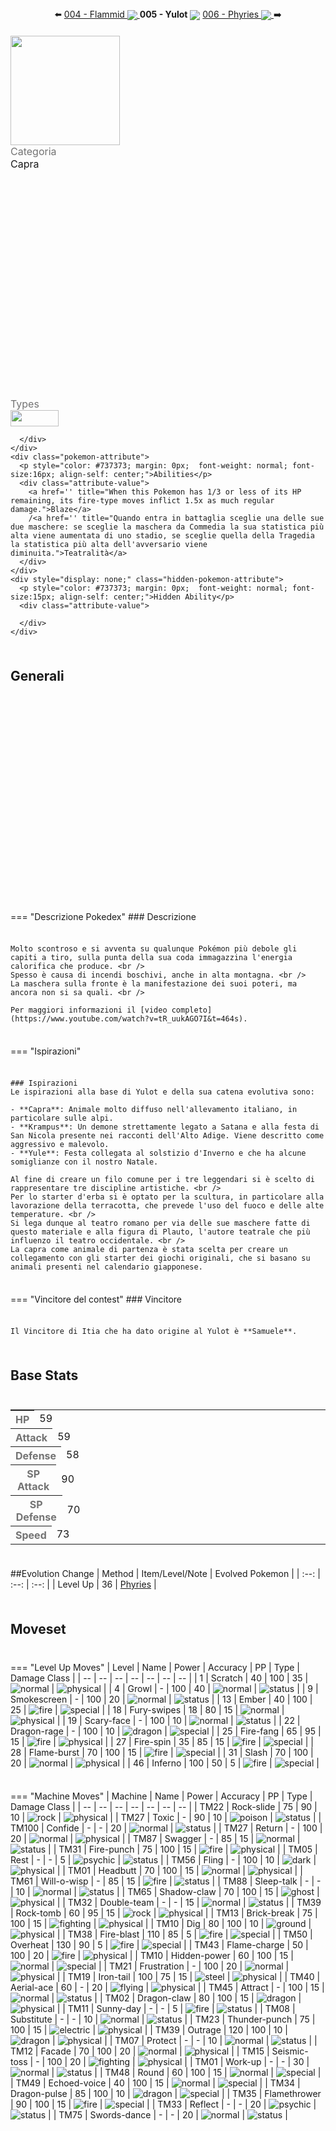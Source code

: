 <div style="text-align: center; margin-bottom: 20px;">
  ⬅️ 
  <a href="https://avventureaditia.github.io/itia-wiki/pokemon/004-flammid/">004 - Flammid
    <img src="../../img/icon/flammid.png" style="vertical-align: middle;">
  </a>
  <strong>005 - Yulot</strong> 
  <img src="../../img/icon/yulot.png" style="vertical-align: middle;">
  <a href="https://avventureaditia.github.io/itia-wiki/pokemon/006-phyries/">006 - Phyries
    <img src="../../img/icon/phyries.png" style="vertical-align: middle;">
  </a>
  ➡️
</div>


<div class="pokemon-attribute-container">
  <img src="../../img/pokemon/yulot.png" width="175"/>

  <div style="display: grid; grid-template-rows: 1fr 1fr 1fr; row-gap: 0.5rem;">
    <div class="pokemon-attribute">
      <p style="color: #737373; margin: 0px;  font-weight: normal; font-size:16px; align-self: center;">Categoria</p>
      <div class="attribute-value">
        <p style="margin: 0px;  font-weight: normal; font-size:16px; align-self: center;">Capra</p>
      </div>
    </div>
    <div class="pokemon-attribute">
      <p style="color: #737373; margin: 0px; font-weight: normal; font-size: 16px; align-self: center;">Types</p>
      <div class="attribute-value" style="column-gap: 0.5rem;">
        <img src='../../img/types/fire.png' style='width: 77px; height: 26px;'/>
        
      </div>
    </div>
    <div class="pokemon-attribute">
      <p style="color: #737373; margin: 0px;  font-weight: normal; font-size:16px; align-self: center;">Abilities</p>
      <div class="attribute-value">
        <a href='' title="When this Pokemon has 1/3 or less of its HP remaining, its fire-type moves inflict 1.5x as much regular damage.">Blaze</a>
        /<a href='' title="Quando entra in battaglia sceglie una delle sue due maschere: se sceglie la maschera da Commedia la sua statistica più alta viene aumentata di uno stadio, se sceglie quella della Tragedia la statistica più alta dell'avversario viene diminuita.">Teatralità</a>
      </div>
    </div>
    <div style="display: none;" class="hidden-pokemon-attribute">
      <p style="color: #737373; margin: 0px;  font-weight: normal; font-size:15px; align-self: center;">Hidden Ability</p>
      <div class="attribute-value">
        
      </div>
    </div>
  </div>
</div>

## Generali

=== "Descrizione Pokedex"
    ### Descrizione

    Molto scontroso e si avventa su qualunque Pokémon più debole gli capiti a tiro, sulla punta della sua coda immagazzina l'energia calorifica che produce. <br />
    Spesso è causa di incendi boschivi, anche in alta montagna. <br />
    La maschera sulla fronte è la manifestazione dei suoi poteri, ma ancora non si sa quali. <br />

    Per maggiori informazioni il [video completo](https://www.youtube.com/watch?v=tR_uukAGO7I&t=464s).

=== "Ispirazioni"

    ### Ispirazioni
    Le ispirazioni alla base di Yulot e della sua catena evolutiva sono:
    
    - **Capra**: Animale molto diffuso nell'allevamento italiano, in particolare sulle alpi.
    - **Krampus**: Un demone strettamente legato a Satana e alla festa di San Nicola presente nei racconti dell'Alto Adige. Viene descritto come aggressivo e malevolo.
    - **Yule**: Festa collegata al solstizio d'Inverno e che ha alcune somiglianze con il nostro Natale.

    Al fine di creare un filo comune per i tre leggendari si è scelto di rappresentare tre discipline artistiche. <br />
    Per lo starter d'erba si è optato per la scultura, in particolare alla lavorazione della terracotta, che prevede l'uso del fuoco e delle alte temperature. <br />
    Si lega dunque al teatro romano per via delle sue maschere fatte di questo materiale e alla figura di Plauto, l'autore teatrale che più influenzo il teatro occidentale. <br />
    La capra come animale di partenza è stata scelta per creare un collegamento con gli starter dei giochi originali, che si basano su animali presenti nel calendario giapponese.

=== "Vincitore del contest"
    ### Vincitore

    Il Vincitore di Itia che ha dato origine al Yulot è **Samuele**.

## Base Stats
<table style="width: 100%">
  <tbody style="width: 100%;">
    <tr style="display: flex; align-items: center;">
      <th style="color: #737373;" >HP</th>
      <td style="border-top: none; width: 70px">59</td>
      <td style="width: 100%; min-width: 450px; border-top: none;">
        <div style="width: 23%;" class="ranking-bar rank-3">
        </div>
      </td>
    </tr>
    <tr style="display: flex; align-items: center;">
      <th style="color: #737373;">Attack</th>
      <td style="border-top: none; width: 70px">59</td>
      <td style="width: 100%; min-width: 450px; border-top: none;">
        <div style="width: 23%;" class="ranking-bar rank-3">
        </div>
      </td>
    </tr>
    <tr style="display: flex; align-items: center;">
      <th style="color: #737373;">Defense</th>
      <td style="border-top: none; width: 70px">58</td>
      <td style="width: 100%; min-width: 450px; border-top: none;">
        <div style="width: 22%;" class="ranking-bar rank-3">
        </div>
      </td>
    </tr>
    <tr style="display: flex; align-items: center;">
      <th style="color: #737373;">SP Attack</th>
      <td style="border-top: none; width: 70px">90</td>
      <td style="width: 100%; min-width: 450px; border-top: none;">
        <div style="width: 35%;" class="ranking-bar rank-4">
        </div>
      </td>
    </tr>
    <tr style="display: flex; align-items: center;">
      <th style="color: #737373;">SP Defense</th>
      <td style="border-top: none; width: 70px">70</td>
      <td style="width: 100%; min-width: 450px; border-top: none;">
        <div style="width: 27%;" class="ranking-bar rank-3">
        </div>
      </td>
    </tr>
    <tr style="display: flex; align-items: center;">
      <th style="color: #737373;">Speed</th>
      <td style="border-top: none; width: 70px">73</td>
      <td style="width: 100%; min-width: 450px; border-top: none;">
        <div style="width: 28%;" class="ranking-bar rank-3">
        </div>
      </td>
    </tr>
  </tbody>
</table>


##Evolution Change
| Method | Item/Level/Note | Evolved Pokemon |
        | :--: | :--: | :--: |
        | Level Up | 36 | [Phyries](https://avventureaditia.github.io/itia-wiki/pokemon/006-phyries/) |
   




## Moveset

=== "Level Up Moves"
    | Level | Name | Power | Accuracy | PP | Type | Damage Class |
        | -- | -- | -- | -- | -- | -- | -- |
        	| 1 | Scratch | 40 | 100 | 35 | ![normal](../img/types/normal.png) | ![physical](../img/types/physical.png) |
	| 4 | Growl | - | 100 | 40 | ![normal](../img/types/normal.png) | ![status](../img/types/status.png) |
	| 9 | Smokescreen | - | 100 | 20 | ![normal](../img/types/normal.png) | ![status](../img/types/status.png) |
	| 13 | Ember | 40 | 100 | 25 | ![fire](../img/types/fire.png) | ![special](../img/types/special.png) |
	| 18 | Fury-swipes | 18 | 80 | 15 | ![normal](../img/types/normal.png) | ![physical](../img/types/physical.png) |
	| 19 | Scary-face | - | 100 | 10 | ![normal](../img/types/normal.png) | ![status](../img/types/status.png) |
	| 22 | Dragon-rage | - | 100 | 10 | ![dragon](../img/types/dragon.png) | ![special](../img/types/special.png) |
	| 25 | Fire-fang | 65 | 95 | 15 | ![fire](../img/types/fire.png) | ![physical](../img/types/physical.png) |
	| 27 | Fire-spin | 35 | 85 | 15 | ![fire](../img/types/fire.png) | ![special](../img/types/special.png) |
	| 28 | Flame-burst | 70 | 100 | 15 | ![fire](../img/types/fire.png) | ![special](../img/types/special.png) |
	| 31 | Slash | 70 | 100 | 20 | ![normal](../img/types/normal.png) | ![physical](../img/types/physical.png) |
	| 46 | Inferno | 100 | 50 | 5 | ![fire](../img/types/fire.png) | ![special](../img/types/special.png) |

        

=== "Machine Moves"
    | Machine | Name | Power | Accuracy | PP | Type | Damage Class |
        | -- | -- | -- | -- | -- | -- | -- |
        	| TM22 | Rock-slide | 75 | 90 | 10 | ![rock](../img/types/rock.png) | ![physical](../img/types/physical.png) |
	| TM27 | Toxic | - | 90 | 10 | ![poison](../img/types/poison.png) | ![status](../img/types/status.png) |
	| TM100 | Confide | - | - | 20 | ![normal](../img/types/normal.png) | ![status](../img/types/status.png) |
	| TM27 | Return | - | 100 | 20 | ![normal](../img/types/normal.png) | ![physical](../img/types/physical.png) |
	| TM87 | Swagger | - | 85 | 15 | ![normal](../img/types/normal.png) | ![status](../img/types/status.png) |
	| TM31 | Fire-punch | 75 | 100 | 15 | ![fire](../img/types/fire.png) | ![physical](../img/types/physical.png) |
	| TM05 | Rest | - | - | 5 | ![psychic](../img/types/psychic.png) | ![status](../img/types/status.png) |
	| TM56 | Fling | - | 100 | 10 | ![dark](../img/types/dark.png) | ![physical](../img/types/physical.png) |
	| TM01 | Headbutt | 70 | 100 | 15 | ![normal](../img/types/normal.png) | ![physical](../img/types/physical.png) |
	| TM61 | Will-o-wisp | - | 85 | 15 | ![fire](../img/types/fire.png) | ![status](../img/types/status.png) |
	| TM88 | Sleep-talk | - | - | 10 | ![normal](../img/types/normal.png) | ![status](../img/types/status.png) |
	| TM65 | Shadow-claw | 70 | 100 | 15 | ![ghost](../img/types/ghost.png) | ![physical](../img/types/physical.png) |
	| TM32 | Double-team | - | - | 15 | ![normal](../img/types/normal.png) | ![status](../img/types/status.png) |
	| TM39 | Rock-tomb | 60 | 95 | 15 | ![rock](../img/types/rock.png) | ![physical](../img/types/physical.png) |
	| TM13 | Brick-break | 75 | 100 | 15 | ![fighting](../img/types/fighting.png) | ![physical](../img/types/physical.png) |
	| TM10 | Dig | 80 | 100 | 10 | ![ground](../img/types/ground.png) | ![physical](../img/types/physical.png) |
	| TM38 | Fire-blast | 110 | 85 | 5 | ![fire](../img/types/fire.png) | ![special](../img/types/special.png) |
	| TM50 | Overheat | 130 | 90 | 5 | ![fire](../img/types/fire.png) | ![special](../img/types/special.png) |
	| TM43 | Flame-charge | 50 | 100 | 20 | ![fire](../img/types/fire.png) | ![physical](../img/types/physical.png) |
	| TM10 | Hidden-power | 60 | 100 | 15 | ![normal](../img/types/normal.png) | ![special](../img/types/special.png) |
	| TM21 | Frustration | - | 100 | 20 | ![normal](../img/types/normal.png) | ![physical](../img/types/physical.png) |
	| TM19 | Iron-tail | 100 | 75 | 15 | ![steel](../img/types/steel.png) | ![physical](../img/types/physical.png) |
	| TM40 | Aerial-ace | 60 | - | 20 | ![flying](../img/types/flying.png) | ![physical](../img/types/physical.png) |
	| TM45 | Attract | - | 100 | 15 | ![normal](../img/types/normal.png) | ![status](../img/types/status.png) |
	| TM02 | Dragon-claw | 80 | 100 | 15 | ![dragon](../img/types/dragon.png) | ![physical](../img/types/physical.png) |
	| TM11 | Sunny-day | - | - | 5 | ![fire](../img/types/fire.png) | ![status](../img/types/status.png) |
	| TM08 | Substitute | - | - | 10 | ![normal](../img/types/normal.png) | ![status](../img/types/status.png) |
	| TM23 | Thunder-punch | 75 | 100 | 15 | ![electric](../img/types/electric.png) | ![physical](../img/types/physical.png) |
	| TM39 | Outrage | 120 | 100 | 10 | ![dragon](../img/types/dragon.png) | ![physical](../img/types/physical.png) |
	| TM07 | Protect | - | - | 10 | ![normal](../img/types/normal.png) | ![status](../img/types/status.png) |
	| TM12 | Facade | 70 | 100 | 20 | ![normal](../img/types/normal.png) | ![physical](../img/types/physical.png) |
	| TM15 | Seismic-toss | - | 100 | 20 | ![fighting](../img/types/fighting.png) | ![physical](../img/types/physical.png) |
	| TM01 | Work-up | - | - | 30 | ![normal](../img/types/normal.png) | ![status](../img/types/status.png) |
	| TM48 | Round | 60 | 100 | 15 | ![normal](../img/types/normal.png) | ![special](../img/types/special.png) |
	| TM49 | Echoed-voice | 40 | 100 | 15 | ![normal](../img/types/normal.png) | ![special](../img/types/special.png) |
	| TM34 | Dragon-pulse | 85 | 100 | 10 | ![dragon](../img/types/dragon.png) | ![special](../img/types/special.png) |
	| TM35 | Flamethrower | 90 | 100 | 15 | ![fire](../img/types/fire.png) | ![special](../img/types/special.png) |
	| TM33 | Reflect | - | - | 20 | ![psychic](../img/types/psychic.png) | ![status](../img/types/status.png) |
	| TM75 | Swords-dance | - | - | 20 | ![normal](../img/types/normal.png) | ![status](../img/types/status.png) |

        
